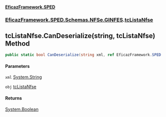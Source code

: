 #### [EficazFramework.SPED](EficazFrameworkSPED.md 'EficazFramework SPED')
### [EficazFramework.SPED.Schemas.NFSe.GINFES](EficazFramework.SPED.Schemas.NFSe.GINFES.md 'EficazFramework.SPED.Schemas.NFSe.GINFES').[tcListaNfse](EficazFramework.SPED.Schemas.NFSe.GINFES/tcListaNfse.md 'EficazFramework.SPED.Schemas.NFSe.GINFES.tcListaNfse')

## tcListaNfse.CanDeserialize(string, tcListaNfse) Method

```csharp
public static bool CanDeserialize(string xml, ref EficazFramework.SPED.Schemas.NFSe.GINFES.tcListaNfse obj);
```
#### Parameters

<a name='EficazFramework.SPED.Schemas.NFSe.GINFES.tcListaNfse.CanDeserialize(string,EficazFramework.SPED.Schemas.NFSe.GINFES.tcListaNfse).xml'></a>

`xml` [System.String](https://docs.microsoft.com/en-us/dotnet/api/System.String 'System.String')

<a name='EficazFramework.SPED.Schemas.NFSe.GINFES.tcListaNfse.CanDeserialize(string,EficazFramework.SPED.Schemas.NFSe.GINFES.tcListaNfse).obj'></a>

`obj` [tcListaNfse](EficazFramework.SPED.Schemas.NFSe.GINFES/tcListaNfse.md 'EficazFramework.SPED.Schemas.NFSe.GINFES.tcListaNfse')

#### Returns
[System.Boolean](https://docs.microsoft.com/en-us/dotnet/api/System.Boolean 'System.Boolean')